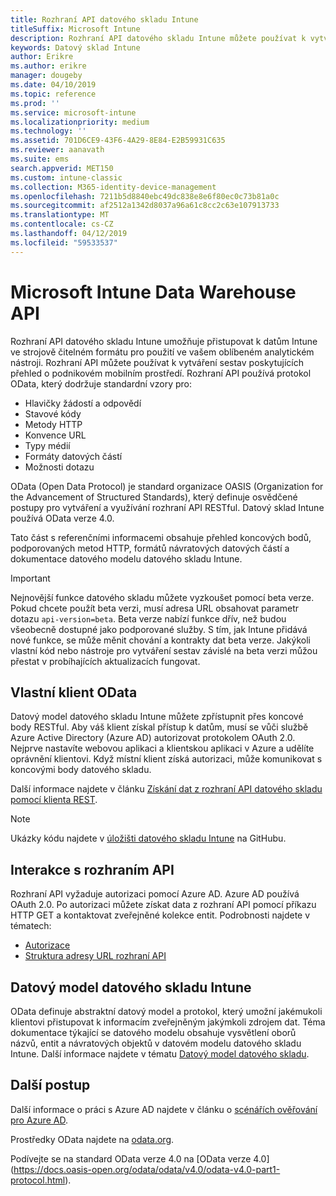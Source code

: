 ```yaml
---
title: Rozhraní API datového skladu Intune
titleSuffix: Microsoft Intune
description: Rozhraní API datového skladu Intune můžete používat k vytváření sestav poskytujících přehled o podnikovém mobilním prostředí.
keywords: Datový sklad Intune
author: Erikre
ms.author: erikre
manager: dougeby
ms.date: 04/10/2019
ms.topic: reference
ms.prod: ''
ms.service: microsoft-intune
ms.localizationpriority: medium
ms.technology: ''
ms.assetid: 701D6CE9-43F6-4A29-8E84-E2B59931C635
ms.reviewer: aanavath
ms.suite: ems
search.appverid: MET150
ms.custom: intune-classic
ms.collection: M365-identity-device-management
ms.openlocfilehash: 7211b5d8840ebc49dc838e8e6f80ec0c73b81a0c
ms.sourcegitcommit: af2512a1342d8037a96a61c8cc2c63e107913733
ms.translationtype: MT
ms.contentlocale: cs-CZ
ms.lasthandoff: 04/12/2019
ms.locfileid: "59533537"
---
```

#  <a name="microsoft-intune-data-warehouse-api"></a>Microsoft Intune Data Warehouse API

Rozhraní API datového skladu Intune umožňuje přistupovat k datům Intune ve strojově čitelném formátu pro použití ve vašem oblíbeném analytickém nástroji. Rozhraní API můžete používat k vytváření sestav poskytujících přehled o podnikovém mobilním prostředí. Rozhraní API používá protokol OData, který dodržuje standardní vzory pro:

  -   Hlavičky žádostí a odpovědí
  -   Stavové kódy
  -   Metody HTTP
  -   Konvence URL
  -   Typy médií
  -   Formáty datových částí
  -   Možnosti dotazu

OData (Open Data Protocol) je standard organizace OASIS (Organization for the Advancement of Structured Standards), který definuje osvědčené postupy pro vytváření a využívání rozhraní API RESTful. Datový sklad Intune používá OData verze 4.0.

Tato část s referenčními informacemi obsahuje přehled koncových bodů, podporovaných metod HTTP, formátů návratových datových částí a dokumentace datového modelu datového skladu Intune.

> [!Important]  
> Nejnovější funkce datového skladu můžete vyzkoušet pomocí beta verze. Pokud chcete použít beta verzi, musí adresa URL obsahovat parametr dotazu `api-version=beta`. Beta verze nabízí funkce dřív, než budou všeobecně dostupné jako podporované služby. S tím, jak Intune přidává nové funkce, se může měnit chování a kontrakty dat beta verze. Jakýkoli vlastní kód nebo nástroje pro vytváření sestav závislé na beta verzi můžou přestat v probíhajících aktualizacích fungovat. <!--If you experience problems with the beta service, follow [link to feedback process]() to report the issue or provide feedback.-->

## <a name="odata-custom-client"></a>Vlastní klient OData

Datový model datového skladu Intune můžete zpřístupnit přes koncové body RESTful. Aby váš klient získal přístup k datům, musí se vůči službě Azure Active Directory (Azure AD) autorizovat protokolem OAuth 2.0. Nejprve nastavíte webovou aplikaci a klientskou aplikaci v Azure a udělíte oprávnění klientovi. Když místní klient získá autorizaci, může komunikovat s koncovými body datového skladu.

Další informace najdete v článku [Získání dat z rozhraní API datového skladu pomocí klienta REST](reports-proc-data-rest.md).

> [!Note]  
> Ukázky kódu najdete v [úložišti datového skladu Intune](https://github.com/Microsoft/Intune-Data-Warehouse) na GitHubu.

## <a name="interacting-with-the-api"></a>Interakce s rozhraním API

Rozhraní API vyžaduje autorizaci pomocí Azure AD. Azure AD používá OAuth 2.0. Po autorizaci můžete získat data z rozhraní API pomocí příkazu HTTP GET a kontaktovat zveřejněné kolekce entit. Podrobnosti najdete v tématech:

 -  [Autorizace](reports-api-url.md)
 -  [Struktura adresy URL rozhraní API](reports-api-url.md)

## <a name="intune-data-warehouse-data-model"></a>Datový model datového skladu Intune

OData definuje abstraktní datový model a protokol, který umožní jakémukoli klientovi přistupovat k informacím zveřejněným jakýmkoli zdrojem dat. Téma dokumentace týkající se datového modelu obsahuje vysvětlení oborů názvů, entit a návratových objektů v datovém modelu datového skladu Intune. Další informace najdete v tématu [Datový model datového skladu](reports-ref-data-model.md).

## <a name="next-steps"></a>Další postup

Další informace o práci s Azure AD najdete v článku o [scénářích ověřování pro Azure AD](https://docs.microsoft.com/azure/active-directory/develop/active-directory-authentication-scenarios).

Prostředky OData najdete na [odata.org](https://www.odata.org).
  
Podívejte se na standard OData verze 4.0 na [OData verze 4.0] (https://docs.oasis-open.org/odata/odata/v4.0/odata-v4.0-part1-protocol.html).  
